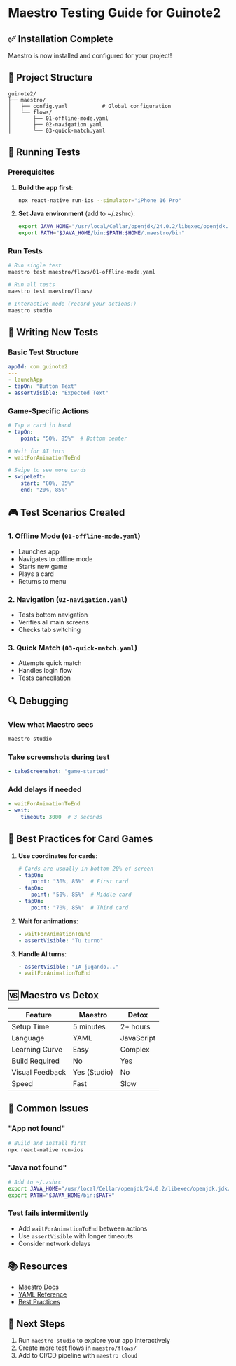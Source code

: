 # Maestro Testing Guide for Guinote2

## ✅ Installation Complete

Maestro is now installed and configured for your project!

## 📁 Project Structure

```
guinote2/
├── maestro/
│   ├── config.yaml           # Global configuration
│   └── flows/
│       ├── 01-offline-mode.yaml
│       ├── 02-navigation.yaml
│       └── 03-quick-match.yaml
```

## 🚀 Running Tests

### Prerequisites
1. **Build the app first**:
   ```bash
   npx react-native run-ios --simulator="iPhone 16 Pro"
   ```

2. **Set Java environment** (add to ~/.zshrc):
   ```bash
   export JAVA_HOME="/usr/local/Cellar/openjdk/24.0.2/libexec/openjdk.jdk/Contents/Home"
   export PATH="$JAVA_HOME/bin:$PATH:$HOME/.maestro/bin"
   ```

### Run Tests

```bash
# Run single test
maestro test maestro/flows/01-offline-mode.yaml

# Run all tests
maestro test maestro/flows/

# Interactive mode (record your actions!)
maestro studio
```

## 📝 Writing New Tests

### Basic Test Structure
```yaml
appId: com.guinote2
---
- launchApp
- tapOn: "Button Text"
- assertVisible: "Expected Text"
```

### Game-Specific Actions
```yaml
# Tap a card in hand
- tapOn:
    point: "50%, 85%"  # Bottom center

# Wait for AI turn
- waitForAnimationToEnd

# Swipe to see more cards
- swipeLeft:
    start: "80%, 85%"
    end: "20%, 85%"
```

## 🎮 Test Scenarios Created

### 1. Offline Mode (`01-offline-mode.yaml`)
- Launches app
- Navigates to offline mode
- Starts new game
- Plays a card
- Returns to menu

### 2. Navigation (`02-navigation.yaml`)
- Tests bottom navigation
- Verifies all main screens
- Checks tab switching

### 3. Quick Match (`03-quick-match.yaml`)
- Attempts quick match
- Handles login flow
- Tests cancellation

## 🔍 Debugging

### View what Maestro sees
```bash
maestro studio
```

### Take screenshots during test
```yaml
- takeScreenshot: "game-started"
```

### Add delays if needed
```yaml
- waitForAnimationToEnd
- wait:
    timeout: 3000  # 3 seconds
```

## 🎯 Best Practices for Card Games

1. **Use coordinates for cards**:
   ```yaml
   # Cards are usually in bottom 20% of screen
   - tapOn:
       point: "30%, 85%"  # First card
   - tapOn:
       point: "50%, 85%"  # Middle card
   - tapOn:
       point: "70%, 85%"  # Third card
   ```

2. **Wait for animations**:
   ```yaml
   - waitForAnimationToEnd
   - assertVisible: "Tu turno"
   ```

3. **Handle AI turns**:
   ```yaml
   - assertVisible: "IA jugando..."
   - waitForAnimationToEnd
   ```

## 🆚 Maestro vs Detox

| Feature | Maestro | Detox |
|---------|---------|-------|
| Setup Time | 5 minutes | 2+ hours |
| Language | YAML | JavaScript |
| Learning Curve | Easy | Complex |
| Build Required | No | Yes |
| Visual Feedback | Yes (Studio) | No |
| Speed | Fast | Slow |

## 🚨 Common Issues

### "App not found"
```bash
# Build and install first
npx react-native run-ios
```

### "Java not found"
```bash
# Add to ~/.zshrc
export JAVA_HOME="/usr/local/Cellar/openjdk/24.0.2/libexec/openjdk.jdk/Contents/Home"
export PATH="$JAVA_HOME/bin:$PATH"
```

### Test fails intermittently
- Add `waitForAnimationToEnd` between actions
- Use `assertVisible` with longer timeouts
- Consider network delays

## 📚 Resources

- [Maestro Docs](https://maestro.mobile.dev)
- [YAML Reference](https://maestro.mobile.dev/reference/commands)
- [Best Practices](https://maestro.mobile.dev/best-practices)

## 🎉 Next Steps

1. Run `maestro studio` to explore your app interactively
2. Create more test flows in `maestro/flows/`
3. Add to CI/CD pipeline with `maestro cloud`